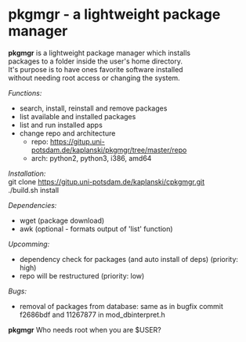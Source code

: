 # pkgmgr - a lightweight package manager

**pkgmgr** is a lightweight package manager which installs  
packages to a folder inside the user's home directory.  
It's purpose is to have ones favorite software installed  
without needing root access or changing the system.  

*Functions:*  
- search, install, reinstall and remove packages  
- list available and installed packages  
- list and run installed apps  
- change repo and architecture  
  - repo: https://gitup.uni-potsdam.de/kaplanski/pkgmgr/tree/master/repo  
  - arch: python2, python3, i386, amd64  

*Installation:*  
git clone https://gitup.uni-potsdam.de/kaplanski/cpkgmgr.git  
./build.sh install  
  
*Dependencies:*  
- wget (package download)  
- awk (optional - formats output of 'list' function)  
  
*Upcomming:*  
- dependency check for packages (and auto install of deps) (priority: high)  
- repo will be restructured (priority: low)  
  
*Bugs:*  
- removal of packages from database: same as in bugfix commit f2686bdf and 11267877 in mod_dbinterpret.h  
  
**pkgmgr** Who needs root when you are $USER?
